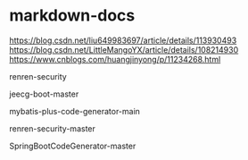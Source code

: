 # markdown-docs

https://blog.csdn.net/liu649983697/article/details/113930493
https://blog.csdn.net/LittleMangoYX/article/details/108214930
https://www.cnblogs.com/huangjinyong/p/11234268.html

renren-security

jeecg-boot-master

mybatis-plus-code-generator-main

renren-security-master

SpringBootCodeGenerator-master

